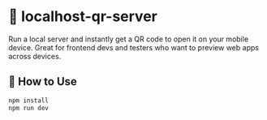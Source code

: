 # 📡 localhost-qr-server

Run a local server and instantly get a QR code to open it on your mobile device. Great for frontend devs and testers who want to preview web apps across devices.

## 🔧 How to Use

```bash
npm install
npm run dev
